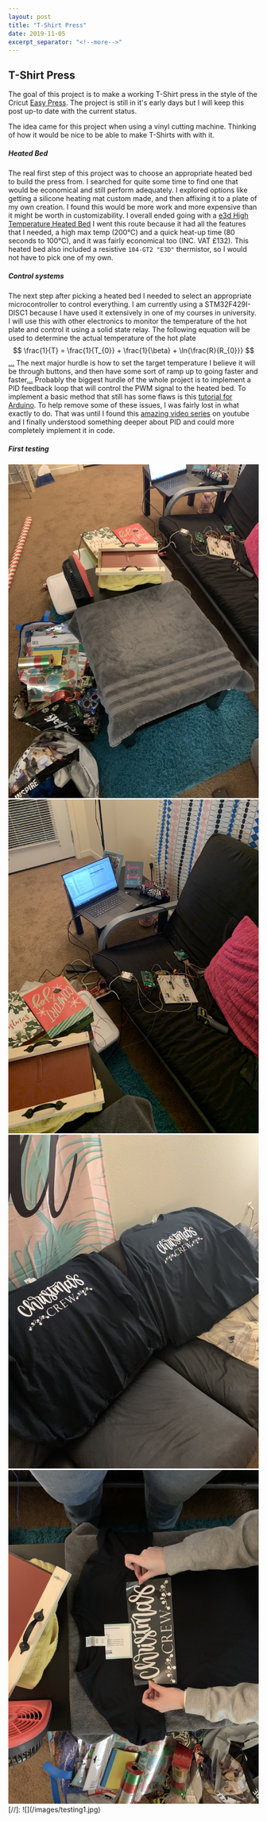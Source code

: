 ```yaml
---
layout: post
title: "T-Shirt Press"
date: 2019-11-05
excerpt_separator: "<!--more-->"
---
```

## T-Shirt Press
The goal of this project is to make a working T-Shirt press in the style of the Cricut [Easy Press](https://cricut.com/en_us/cricut-easypress).
The project is still in it's early days but I will keep this post up-to date with the current status.

The idea came for this project when using a vinyl cutting machine. Thinking of how it would be nice to be able to
make T-Shirts with with it.
<!--more-->
##### Heated Bed
The real first step of this project was to choose an appropriate heated bed to build the press from. I searched for quite some time to find one that would be economical and still perform adequately. I explored options like getting a silicone heating mat custom made, and then affixing it to a plate of my own creation. I found this would be more work and more expensive than it might be worth in customizability. I overall ended going with a [e3d High Temperature Heated Bed](https://e3d-online.com/high-temperature-heated-beds) I went this route because it had all the features that I needed, a high max temp (200&deg;C) and a quick heat-up time (80 seconds to 100&deg;C), and it was fairly economical too (INC. VAT &pound;132). This heated bed also included a resistive `104-GT2 "E3D"` thermistor, so I would not have to pick one of my own.

##### Control systems
The next step after picking a heated bed I needed to select an appropriate microcontroller to control everything. I am currently using a STM32F429I-DISC1 because I have used it extensively in one of my courses in university. I will use this with other electronics to monitor the temperature of the hot plate and control it using a solid state relay. The following equation will be used to determine the actual temperature of the hot plate$$ \frac{1}{T} = \frac{1}{T_{0}} + \frac{1}{\beta} + \ln{\frac{R}{R_{0}}} $$[...](https://community.st.com/s/question/0D50X0000AU39YK/is-stm32-microcontrols-are-capable-to-calculate-natural-logarithm-) The next major hurdle is how to set the target temperature I believe it will be through buttons, and then have some sort of ramp up to going faster and faster[...](https://community.st.com/s/question/0D50X00009XkWSgSAN/detecting-long-button-press-on-stm32f3) Probably the biggest hurdle of the whole project is to implement a PID feedback loop that will control the PWM signal to the heated bed. To implement a basic method that still has some flaws is this [tutorial for Arduino](https://www.teachmemicro.com/arduino-pid-control-tutorial/). To help remove some of these issues, I was fairly lost in what exactly to do. That was until I found this [amazing video series](https://www.youtube.com/playlist?list=PLwm8dUsxSPw_5t5QjZ6hnl5nSMBPPK4Hv) on youtube and I finally understood something deeper about PID and could more completely implement it in code.

##### First testing
<div class="box alt">
<div class="row gtr-50 gtr-uniform">
<div class="col-4">
    <span class="image fit">
        <img src="/images/testing1.jpg" alt>
    </span>
</div>
<div class="col-4">
    <span class="image fit">
        <img src="/images/testing2.jpg" alt>
    </span>
</div>
<div class="col-4">
    <span class="image fit">
        <img src="/images/testing3.jpg" alt>
    </span>
</div>
<div class="col-4">
    <span class="image fit">
        <img src="/images/testing4.jpg" alt>
    </span>
</div>
</div>
</div>
[//]: ![](/images/testing1.jpg)

[//]: # (This loads the latex converter.)
<script type="text/javascript" async
  src="https://cdn.mathjax.org/mathjax/latest/MathJax.js?config=TeX-MML-AM_CHTML">
</script>